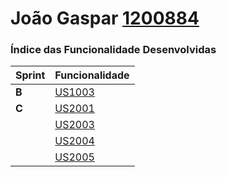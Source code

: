 João Gaspar [1200884](./)
===============================


### Índice das Funcionalidade Desenvolvidas ###


| Sprint | Funcionalidade     |
|--------|--------------------|
| **B**  | [US1003](US1003) |
| **C**  | [US2001](US2001) |
|        | [US2003](US2003) |
|        | [US2004](US2004) |
|        | [US2005](US2005) |